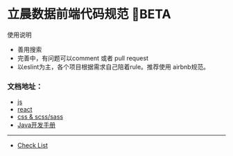 # 立晨数据前端代码规范 BETA
使用说明
- 善用搜索
- 完善中，有问题可以comment 或者 pull request
- 以eslint为主，各个项目根据需求自己陪着rule。推荐使用 airbnb规范。

### 文档地址：
- [js](/js-doc)
- [react](/react-doc)
- [css & scss/sass](/style-doc)
- [Java开发手册](/Java)
---
- [Check List](/check-list)